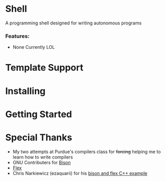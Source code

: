 # Shell
A programming shell designed for writing autonomous programs

### Features:
- None Currently LOL

# Template Support



# Installing

# Getting Started

# Special Thanks
- My two attempts at Purdue's compilers class for ~~forcing~~ helping me to learn how to write compilers
- GNU Contributers for [Bison](https://www.gnu.org/software/bison/)
- [Flex]()
- Chris Narkiewicz (ezaquarii) for his [bison and flex C++ example](https://github.com/ezaquarii/bison-flex-cpp-example)